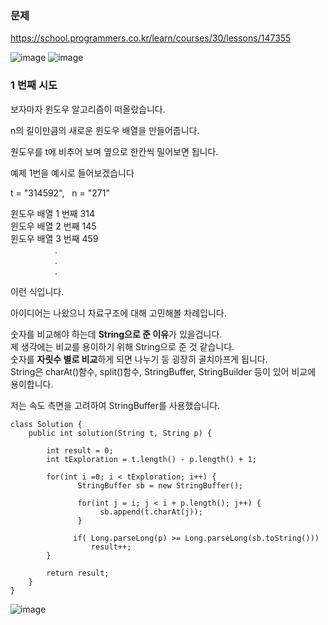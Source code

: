 ### **문제**      

https://school.programmers.co.kr/learn/courses/30/lessons/147355

![image](https://github.com/sunwon12/Today-I-Learn/assets/92251131/12611804-4343-4181-a014-b6fb80608b86)
![image](https://github.com/sunwon12/Today-I-Learn/assets/92251131/6374f8b1-8824-48ab-aeba-a09041d4feff)

### **1 번째 시도**    

보자마자 윈도우 알고리즘이 떠올랐습니다. 

n의 길이만큼의 새로운 윈도우 배열을 만들어줍니다.

원도우를 t에 비추어 보며 옆으로 한칸씩 밀어보면 됩니다.

  
예제 1번을 예시로 들어보겠습니다  
  
t = "314592",   n = "271"

윈도우 배열 1 번째 314   
윈도우 배열 2 번째 145  
윈도우 배열 3 번째 459  
                  .  
                  .  
                  .

이런 식입니다.

아이디어는 나왔으니 자료구조에 대해 고민해볼 차례입니다.

숫자를 비교해야 하는데 **String으로 준 이유**가 있을겁니다.  
제 생각에는 비교를 용이하기 위해 String으로 준 것 같습니다.  
숫자를 **자릿수 별로 비교**하게 되면 나누기 등 굉장히 골치아프게 됩니다.  
String은 charAt()함수, split()함수, StringBuffer, StringBuilder 등이 있어 비교에 용이합니다.  

저는 속도 측면을 고려하여 StringBuffer를 사용했습니다.

```
class Solution {
    public int solution(String t, String p) {
        
        int result = 0;
        int tExploration = t.length() - p.length() + 1;
                
        for(int i =0; i < tExploration; i++) {
               StringBuffer sb = new StringBuffer();

               for(int j = i; j < i + p.length(); j++) { 
                    sb.append(t.charAt(j));
               }
                
              if( Long.parseLong(p) >= Long.parseLong(sb.toString()))
                  result++;
        }
        
        return result;
    }
}
```

![image](https://github.com/sunwon12/Today-I-Learn/assets/92251131/ee03f628-13b9-474e-97d9-cef59cd208df)
